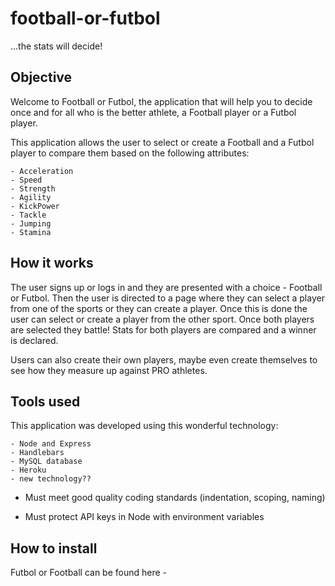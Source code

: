 # football-or-futbol

...the stats will decide!

## Objective

Welcome to Football or Futbol, the application that will help you to decide once and for all who is the better athlete, a Football player or a Futbol player.

This application allows the user to select or create a Football and a Futbol player to compare them based on the following attributes:

    - Acceleration
    - Speed
    - Strength
    - Agility
    - KickPower
    - Tackle
    - Jumping
    - Stamina

## How it works

The user signs up or logs in and they are presented with a choice - Football or Futbol. Then the user is directed to a page where they can select a player from one of the sports or they can create a player. Once this is done the user can select or create a player from the other sport.
Once both players are selected they battle!
Stats for both players are compared and a winner is declared.

Users can also create their own players, maybe even create themselves to see how they measure up against PRO athletes.

## Tools used

This application was developed using this wonderful technology:

    - Node and Express
    - Handlebars
    - MySQL database
    - Heroku
    - new technology??



* Must meet good quality coding standards (indentation, scoping, naming)

* Must protect API keys in Node with environment variables


## How to install

Futbol or Football can be found here - 




